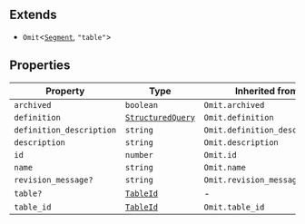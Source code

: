 ## Extends

- `Omit`\<[`Segment`](Segment.md), `"table"`\>

## Properties

| Property | Type | Inherited from |
| ------ | ------ | ------ |
| <a id="archived"></a> `archived` | `boolean` | `Omit.archived` |
| <a id="definition"></a> `definition` | [`StructuredQuery`](StructuredQuery.md) | `Omit.definition` |
| <a id="definition_description"></a> `definition_description` | `string` | `Omit.definition_description` |
| <a id="description"></a> `description` | `string` | `Omit.description` |
| <a id="id"></a> `id` | `number` | `Omit.id` |
| <a id="name"></a> `name` | `string` | `Omit.name` |
| <a id="revision_message"></a> `revision_message?` | `string` | `Omit.revision_message` |
| <a id="table"></a> `table?` | [`TableId`](TableId.md) | - |
| <a id="table_id"></a> `table_id` | [`TableId`](TableId.md) | `Omit.table_id` |
